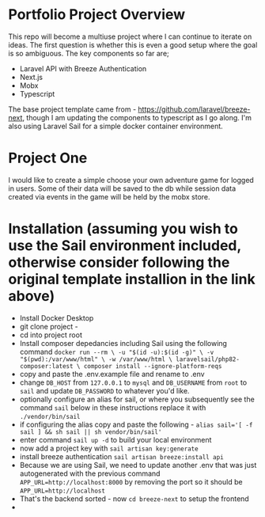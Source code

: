 # Portfolio Project Overview

This repo will become a multiuse project where I can continue to iterate on ideas.  The first question is whether this is even a good setup where the goal is so ambiguous.  The key components so far are;

- Laravel API with Breeze Authentication
- Next.js
- Mobx
- Typescript

The base project template came from - https://github.com/laravel/breeze-next, though I am updating the components to typescript as I go along.  I'm also using Laravel Sail for a simple docker container environment.

# Project One

I would like to create a simple choose your own adventure game for logged in users.  Some of their data will be saved to the db while session data created via events in the game will be held by the mobx store.

# Installation (assuming you wish to use the Sail environment included, otherwise consider following the original template installion in the link above)

- Install Docker Desktop
- git clone project - 
- cd into project root
- Install composer depedancies including Sail using the following command
`docker run --rm \
    -u "$(id -u):$(id -g)" \
    -v "$(pwd):/var/www/html" \
    -w /var/www/html \
    laravelsail/php82-composer:latest \
    composer install --ignore-platform-reqs`
- copy and paste the .env.example file and rename to .env
- change `DB_HOST` from `127.0.0.1` to `mysql` and `DB_USERNAME` from `root` to `sail` and update `DB_PASSWORD` to whatever you'd like.
- optionally configure an alias for sail, or where you subsequently see the command `sail` below in these instructions replace it with `./vendor/bin/sail`
- if configuring the alias copy and paste the following - `alias sail='[ -f sail ] && sh sail || sh vendor/bin/sail'`
- enter command `sail up -d` to build your local environment
- now add a project key with `sail artisan key:generate`
- install breeze authentication `sail artisan breeze:install api`
- Because we are using Sail, we need to update another .env that was just autogenerated with the previous command `APP_URL=http://localhost:8000` by removing the port so it should be `APP_URL=http://localhost`
- That's the backend sorted - now `cd breeze-next` to setup the frontend
- 
